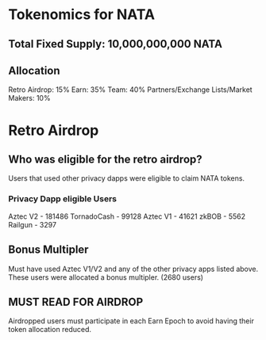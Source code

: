 # Tokenomics for NATA

## Total Fixed Supply: 10,000,000,000 NATA

## Allocation
Retro Airdrop: 15%
Earn: 35%
Team: 40%
Partners/Exchange Lists/Market Makers: 10% 

# Retro Airdrop

## Who was eligible for the retro airdrop?
Users that used other privacy dapps were eligible to claim NATA tokens.

### Privacy Dapp eligible Users
Aztec V2 - 181486
TornadoCash - 99128
Aztec V1 - 41621
zkBOB - 5562 
Railgun - 3297

## Bonus Multipler 
Must have used Aztec V1/V2 and any of the other privacy apps listed above. These users were allocated a bonus multipler. (2680 users)

## MUST READ FOR AIRDROP 
Airdropped users must participate in each Earn Epoch to avoid having their token allocation reduced. 
